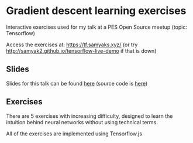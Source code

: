 # Gradient descent learning exercises

Interactive exercises used for my talk at a PES Open Source meetup (topic: Tensorflow)

Access the exercises at: https://tf.samyaks.xyz/ (or try http://samyak2.github.io/tensorflow-live-demo if that is down)

## Slides

Slides for this talk can be found [here](https://samyaks.xyz/tensorflow-meetup/) (source code is [here](https://github.com/Samyak2/tensorflow-meetup/))

## Exercises

There are 5 exercises with increasing difficulty, designed to learn the intuition behind neural networks without using technical terms.

All of the exercises are implemented using Tensorflow.js
